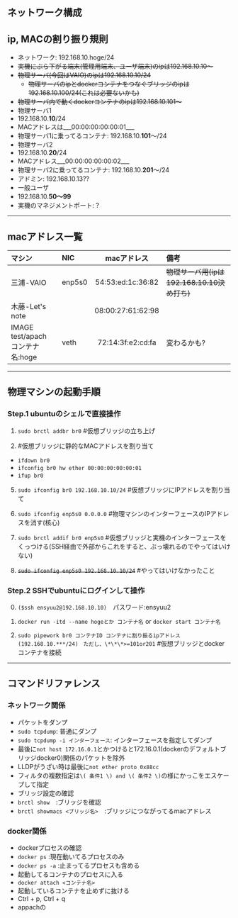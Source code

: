 ## ネットワーク構成

## ip, MACの割り振り規則
 * ネットワーク: 192.168.10.hoge/24
 * ~~実機にぶら下がる端末(管理用端末、ユーザ端末)のipは192.168.10.10〜~~
  * ~~物理サーバ(今回はVAIO)のipは192.168.10.10/24~~
    * ~~物理サーバのipとdockerコンテナをつなぐブリッジのipは192.168.10.100/24(これは必要ないかも)~~
  * ~~物理サーバ内で動くdockerコンテナのipは192.168.10.101〜~~
 * 物理サーバ1
  * 192.168.10.**10**/24
  * MACアドレスは___00:00:00:00:00:01___
 * 物理サーバ1に乗ってるコンテナ: 192.168.10.**101**〜/24
 * 物理サーバ2
  * 192.168.10.**20**/24
  * MACアドレス___00:00:00:00:00:02___
 * 物理サーバ2に乗ってるコンテナ: 192.168.10.**201**〜/24
 * アドミン: 192.168.10.13??
 * 一般ユーザ
  * 192.168.10.**50〜99**
 * 実機のマネジメントポート: ?


---

## macアドレス一覧
|マシン|NIC|macアドレス|備考|
|:-----------|:--|:------------:|:------------|
|三浦-VAIO|enp5s0|54:53:ed:1c:36:82|~~物理サーバ用(ipは192.168.10.10決め打ち)~~|
|木藤-Let's note||08:00:27:61:62:98||
|IMAGE test/apach コンテナ名:hoge|veth|72:14:3f:e2\:cd\:fa|変わるかも?|
---

## 物理マシンの起動手順
### Step.1 ubuntuのシェルで直接操作
1. `sudo brctl addbr br0` #仮想ブリッジの立ち上げ

2. \#仮想ブリッジに静的なMACアドレスを割り当て  
 * `ifdown br0`
 * `ifconfig br0 hw ether 00:00:00:00:00:01`
 * `ifup br0`

5. `sudo ifconfig br0 192.168.10.10/24` #仮想ブリッジにIPアドレスを割り当て

4. `sudo ifconfig enp5s0 0.0.0.0` #物理マシンのインターフェースのIPアドレスを消す(核心)

6. `sudo brctl addif br0 enp5s0` #仮想ブリッジと実機のインターフェースをくっつける(SSH経由で外部からこれをすると、ぶっ壊れるのでやってはいけない)

3. ~~`sudo ifconfig enp5s0 192.168.10.10/24`~~ #やってはいけなかったこと

### Step.2 SSHでubuntuにログインして操作
0. `($ssh ensyuu2@192.168.10.10)`　パスワード:ensyuu2

1. `docker run -itd --name hogeとか コンテナ名` or `docker start コンテナ名`

2. `sudo pipework br0 コンテナID コンテナに割り振るipアドレス(192.168.10.***/24)　ただし、\*\*\*>=101or201` #仮想ブリッジとdockerコンテナを接続

---

## コマンドリファレンス
### ネットワーク関係
* パケットをダンプ
 * `sudo tcpdump`: 普通にダンプ
 * `sudo tcpdump -i インターフェース`: インターフェースを指定してダンプ
  * 最後に`not host 172.16.0.1`とかつけると172.16.0.1(dockerのデフォルトブリッジdocker0)関係のパケットを除外
  * LLDPがうざい時は最後に`not ether proto 0x88cc`
  * フィルタの複数指定は`\( 条件1 \) and \( 条件2 \)`の様にかっこをエスケープして指定
* ブリッジ設定の確認
 * `brctl show`　:ブリッジを確認
 * `brctl showmacs <ブリッジ名>`　:ブリッジにつながってるmacアドレス

### docker関係
* dockerプロセスの確認
 * `docker ps` :現在動いてるプロセスのみ
 * `docker ps -a` :止まってるプロセスも含める
* 起動してるコンテナのプロセスに入る
 * `docker attach <コンテナ名>`
* 起動しているコンテナを止めずに抜ける
 * Ctrl + p, Ctrl + q
* appachの
